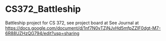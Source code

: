 # CS372_Battleship
Battleship project for CS 372, see project board at
See Journal at https://docs.google.com/document/d/1nf7N0vTZjNJvHd5mfpZZIF0dgt-M7-6R88UZHzQG794/edit?usp=sharing
